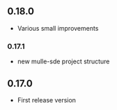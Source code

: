 ## 0.18.0

* Various small improvements


### 0.17.1

* new mulle-sde project structure

## 0.17.0

* First release version
